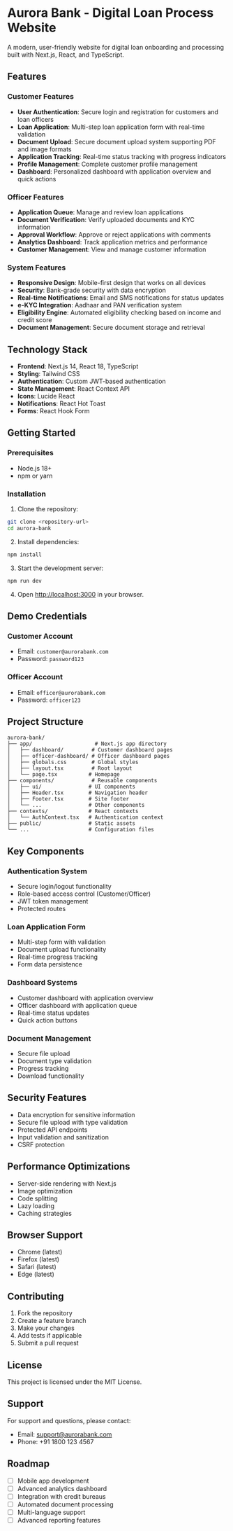# Aurora Bank - Digital Loan Process Website

A modern, user-friendly website for digital loan onboarding and processing built with Next.js, React, and TypeScript.

## Features

### Customer Features
- **User Authentication**: Secure login and registration for customers and loan officers
- **Loan Application**: Multi-step loan application form with real-time validation
- **Document Upload**: Secure document upload system supporting PDF and image formats
- **Application Tracking**: Real-time status tracking with progress indicators
- **Profile Management**: Complete customer profile management
- **Dashboard**: Personalized dashboard with application overview and quick actions

### Officer Features
- **Application Queue**: Manage and review loan applications
- **Document Verification**: Verify uploaded documents and KYC information
- **Approval Workflow**: Approve or reject applications with comments
- **Analytics Dashboard**: Track application metrics and performance
- **Customer Management**: View and manage customer information

### System Features
- **Responsive Design**: Mobile-first design that works on all devices
- **Security**: Bank-grade security with data encryption
- **Real-time Notifications**: Email and SMS notifications for status updates
- **e-KYC Integration**: Aadhaar and PAN verification system
- **Eligibility Engine**: Automated eligibility checking based on income and credit score
- **Document Management**: Secure document storage and retrieval

## Technology Stack

- **Frontend**: Next.js 14, React 18, TypeScript
- **Styling**: Tailwind CSS
- **Authentication**: Custom JWT-based authentication
- **State Management**: React Context API
- **Icons**: Lucide React
- **Notifications**: React Hot Toast
- **Forms**: React Hook Form

## Getting Started

### Prerequisites

- Node.js 18+ 
- npm or yarn

### Installation

1. Clone the repository:
```bash
git clone <repository-url>
cd aurora-bank
```

2. Install dependencies:
```bash
npm install
```

3. Start the development server:
```bash
npm run dev
```

4. Open [http://localhost:3000](http://localhost:3000) in your browser.

## Demo Credentials

### Customer Account
- Email: `customer@aurorabank.com`
- Password: `password123`

### Officer Account
- Email: `officer@aurorabank.com`
- Password: `officer123`

## Project Structure

```
aurora-bank/
├── app/                    # Next.js app directory
│   ├── dashboard/         # Customer dashboard pages
│   ├── officer-dashboard/ # Officer dashboard pages
│   ├── globals.css        # Global styles
│   ├── layout.tsx         # Root layout
│   └── page.tsx          # Homepage
├── components/            # Reusable components
│   ├── ui/               # UI components
│   ├── Header.tsx        # Navigation header
│   ├── Footer.tsx        # Site footer
│   └── ...               # Other components
├── contexts/             # React contexts
│   └── AuthContext.tsx   # Authentication context
├── public/               # Static assets
└── ...                   # Configuration files
```

## Key Components

### Authentication System
- Secure login/logout functionality
- Role-based access control (Customer/Officer)
- JWT token management
- Protected routes

### Loan Application Form
- Multi-step form with validation
- Document upload functionality
- Real-time progress tracking
- Form data persistence

### Dashboard Systems
- Customer dashboard with application overview
- Officer dashboard with application queue
- Real-time status updates
- Quick action buttons

### Document Management
- Secure file upload
- Document type validation
- Progress tracking
- Download functionality

## Security Features

- Data encryption for sensitive information
- Secure file upload with type validation
- Protected API endpoints
- Input validation and sanitization
- CSRF protection

## Performance Optimizations

- Server-side rendering with Next.js
- Image optimization
- Code splitting
- Lazy loading
- Caching strategies

## Browser Support

- Chrome (latest)
- Firefox (latest)
- Safari (latest)
- Edge (latest)

## Contributing

1. Fork the repository
2. Create a feature branch
3. Make your changes
4. Add tests if applicable
5. Submit a pull request

## License

This project is licensed under the MIT License.

## Support

For support and questions, please contact:
- Email: support@aurorabank.com
- Phone: +91 1800 123 4567

## Roadmap

- [ ] Mobile app development
- [ ] Advanced analytics dashboard
- [ ] Integration with credit bureaus
- [ ] Automated document processing
- [ ] Multi-language support
- [ ] Advanced reporting features
